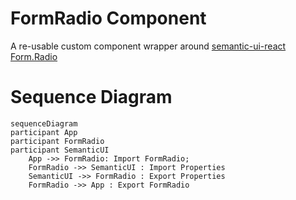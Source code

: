 # FormRadio Component

A re-usable custom component wrapper around [semantic-ui-react Form.Radio](https://react.semantic-ui.com/collections/form)

# Sequence Diagram

```mermaid
sequenceDiagram
participant App
participant FormRadio
participant SemanticUI
    App ->> FormRadio: Import FormRadio;
    FormRadio ->> SemanticUI : Import Properties
    SemanticUI ->> FormRadio : Export Properties
    FormRadio ->> App : Export FormRadio
```
